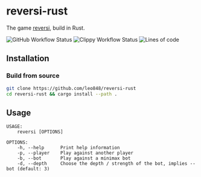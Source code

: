 # reversi-rust

The game [reversi](https://en.wikipedia.org/wiki/Reversi), build in Rust.

![GitHub Workflow Status](https://img.shields.io/github/workflow/status/leo848/reversi-rust/Rust)
![Clippy Workflow Status](https://img.shields.io/github/workflow/status/leo848/reversi-rust/rust-clippy%20analyze?label=clippy&logo=rust)
![Lines of code](https://img.shields.io/tokei/lines/github/leo848/reversi-rust)


## Installation

### Build from source

```sh
git clone https://github.com/leo848/reversi-rust
cd reversi-rust && cargo install --path .
```

## Usage
```
USAGE:
	reversi [OPTIONS]

OPTIONS:
	-h, --help		Print help information
	-p, --player	Play against another player
	-b, --bot		Play against a minimax bot
	-d, --depth		Choose the depth / strength of the bot, implies --bot (default: 3)
```
